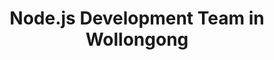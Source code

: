 ---
title: Node.js Development Team in Wollongong
permalink: /landings/locations/wollongong/developer/node-js
technology: Node.js
location: Wollongong
---
